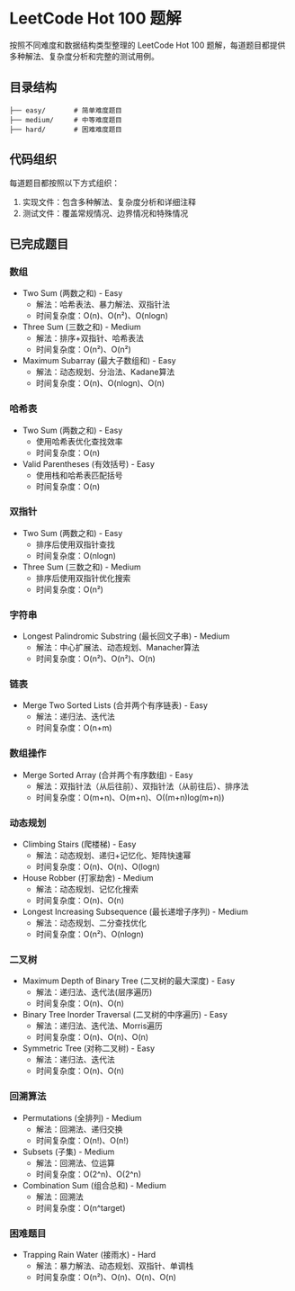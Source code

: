 # LeetCode Hot 100 题解

按照不同难度和数据结构类型整理的 LeetCode Hot 100 题解，每道题目都提供多种解法、复杂度分析和完整的测试用例。

## 目录结构

```
├── easy/       # 简单难度题目
├── medium/     # 中等难度题目
├── hard/       # 困难难度题目
```

## 代码组织

每道题目都按照以下方式组织：

1. 实现文件：包含多种解法、复杂度分析和详细注释
2. 测试文件：覆盖常规情况、边界情况和特殊情况

## 已完成题目

### 数组
- Two Sum (两数之和) - Easy
  - 解法：哈希表法、暴力解法、双指针法
  - 时间复杂度：O(n)、O(n²)、O(nlogn)
- Three Sum (三数之和) - Medium
  - 解法：排序+双指针、哈希表法
  - 时间复杂度：O(n²)、O(n²)
- Maximum Subarray (最大子数组和) - Easy
  - 解法：动态规划、分治法、Kadane算法
  - 时间复杂度：O(n)、O(nlogn)、O(n)

### 哈希表
- Two Sum (两数之和) - Easy
  - 使用哈希表优化查找效率
  - 时间复杂度：O(n)
- Valid Parentheses (有效括号) - Easy
  - 使用栈和哈希表匹配括号
  - 时间复杂度：O(n)

### 双指针
- Two Sum (两数之和) - Easy
  - 排序后使用双指针查找
  - 时间复杂度：O(nlogn)
- Three Sum (三数之和) - Medium
  - 排序后使用双指针优化搜索
  - 时间复杂度：O(n²)

### 字符串
- Longest Palindromic Substring (最长回文子串) - Medium
  - 解法：中心扩展法、动态规划、Manacher算法
  - 时间复杂度：O(n²)、O(n²)、O(n)

### 链表
- Merge Two Sorted Lists (合并两个有序链表) - Easy
  - 解法：递归法、迭代法
  - 时间复杂度：O(n+m)

### 数组操作
- Merge Sorted Array (合并两个有序数组) - Easy
  - 解法：双指针法（从后往前）、双指针法（从前往后）、排序法
  - 时间复杂度：O(m+n)、O(m+n)、O((m+n)log(m+n))

### 动态规划
- Climbing Stairs (爬楼梯) - Easy
  - 解法：动态规划、递归+记忆化、矩阵快速幂
  - 时间复杂度：O(n)、O(n)、O(logn)
- House Robber (打家劫舍) - Medium
  - 解法：动态规划、记忆化搜索
  - 时间复杂度：O(n)、O(n)
- Longest Increasing Subsequence (最长递增子序列) - Medium
  - 解法：动态规划、二分查找优化
  - 时间复杂度：O(n²)、O(nlogn)

### 二叉树
- Maximum Depth of Binary Tree (二叉树的最大深度) - Easy
  - 解法：递归法、迭代法(层序遍历)
  - 时间复杂度：O(n)、O(n)
- Binary Tree Inorder Traversal (二叉树的中序遍历) - Easy
  - 解法：递归法、迭代法、Morris遍历
  - 时间复杂度：O(n)、O(n)、O(n)
- Symmetric Tree (对称二叉树) - Easy
  - 解法：递归法、迭代法
  - 时间复杂度：O(n)、O(n)

### 回溯算法
- Permutations (全排列) - Medium
  - 解法：回溯法、递归交换
  - 时间复杂度：O(n!)、O(n!)
- Subsets (子集) - Medium
  - 解法：回溯法、位运算
  - 时间复杂度：O(2^n)、O(2^n)
- Combination Sum (组合总和) - Medium
  - 解法：回溯法
  - 时间复杂度：O(n^target)

### 困难题目
- Trapping Rain Water (接雨水) - Hard
  - 解法：暴力解法、动态规划、双指针、单调栈
  - 时间复杂度：O(n²)、O(n)、O(n)、O(n)